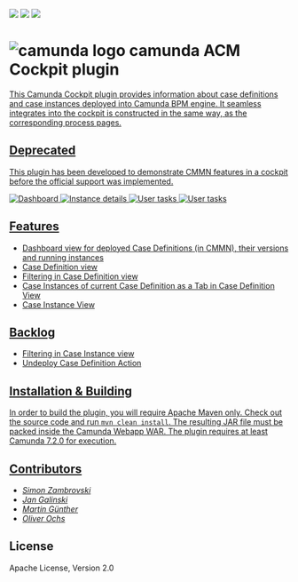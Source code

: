 ![](https://maven-badges.herokuapp.com/maven-central/org.camunda.bpm.cockpit.plugin/cockpit-acm-plugin/badge.svg) [![](https://img.shields.io/badge/Community%20Extension-An%20open%20source%20community%20maintained%20project-FF4700)](https://github.com/camunda-community-hub/community) [![](https://img.shields.io/badge/Lifecycle-Deprecated-yellowgreen)](https://github.com/Camunda-Community-Hub/community/blob/main/extension-lifecycle.md#deprecated-)


# ![camunda logo](http://camunda.github.io/camunda-bpm-assert/resources/images/camunda.png)&nbsp;camunda ACM Cockpit plugin  <a href="https://maven-badges.herokuapp.com/maven-central/org.camunda.bpm.cockpit.plugin/cockpit-acm-plugin">
  
This Camunda Cockpit plugin provides information about case definitions and case instances deployed into Camunda BPM engine. It seamless integrates into the cockpit is constructed in the same way, as the corresponding process pages. 

## Deprecated

This plugin has been developed to demonstrate CMMN features in a cockpit before the official support was implemented.

![Dashboard](https://raw.githubusercontent.com/holisticon/camunda-acm-plugin/master/screenshots/plugin-dashboard.png)
![Instance details](https://raw.githubusercontent.com/holisticon/camunda-acm-plugin/master/screenshots/plugin-instance-taskOverview.png)
![User tasks](https://raw.githubusercontent.com/holisticon/camunda-acm-plugin/master/screenshots/plugin-instance-userTasks.png)
![User tasks](https://raw.githubusercontent.com/holisticon/camunda-acm-plugin/master/screenshots/plugin-instance-variables.png)

## Features

 - Dashboard view for deployed Case Definitions (in CMMN), their versions and running instances
 - Case Definition view
 - Filtering in Case Definition view
 - Case Instances of current Case Definition as a Tab in Case Definition View
 - Case Instance View 

## Backlog
 
 - Filtering in Case Instance view
 - Undeploy Case Definition Action
 
## Installation & Building

In order to build the plugin, you will require Apache Maven only. Check out the source code and run `mvn clean install`. The resulting JAR file must be packed inside the Camunda Webapp WAR. The plugin requires at least Camunda 7.2.0 for execution.

## Contributors

*  _[Simon Zambrovski](https://github.com/zambrovski)_
*  _[Jan Galinski](https://github.com/galinski)_
*  _[Martin Günther](https://github.com/margue)_
*  _[Oliver Ochs](https://github.com/simonox)_

## License

Apache License, Version 2.0

